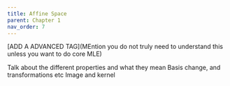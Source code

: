 ```yaml
---
title: Affine Space
parent: Chapter 1
nav_order: 7
---
```


[ADD A ADVANCED TAG](MEntion you do not truly need to understand this unless you want to do core MLE)

Talk about the different properties and what they mean 
Basis change, and transformations etc 
Image and kernel